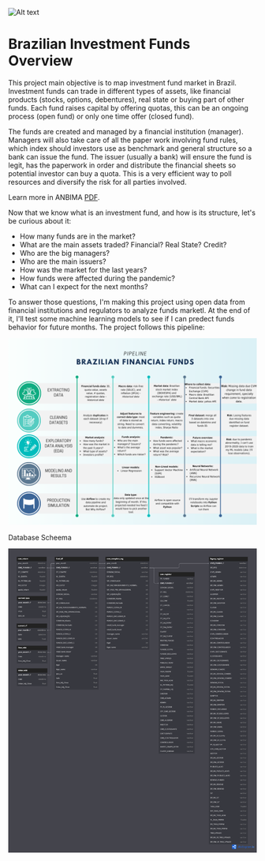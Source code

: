![Alt text](https://github.com/Ana-Akaishi/data-science-projects/blob/main/Brazilian%20Investment%20Funds/images/br_invest_fund_cover.png)

# Brazilian Investment Funds Overview

This project main objective is to map investment fund market in Brazil. Investment funds can trade in different types of assets, like financial products (stocks, options, debentures), real state or buying part of other funds. Each fund raises capital by offering quotas, this can be an ongoing process (open fund) or only one time offer (closed fund).

The funds are created and managed by a financial institution (manager). Managers will also take care of all the paper work involving fund rules, which index should investors use as benchmark and general structure so a bank can issue the fund. The issuer (usually a bank) will ensure the fund is legit, has the paperwork in order and distribute the financial sheets so potential investor can buy a quota. This is a very efficient way to poll resources and diversify the risk for all parties involved.

Learn more in ANBIMA [PDF](https://www.anbima.com.br/data/files/D7/B6/AD/5E/369EC8104606BDC8B82BA2A8/CPA-10-Cap5.pdf).

Now that we know what is an investment fund, and how is its structure, let's be curious about it:
- How many funds are in the market?
- What are the main assets traded? Financial? Real State? Credit?
- Who are the big managers?
- Who are the main issuers?
- How was the market for the last years?
- How funds were affected during the pandemic?
- What can I expect for the next months?

To answer those questions, I'm making this project using open data from financial institutions and regulators to analyze funds marketl. At the end of it, I'll test some machine learning models to see if I can predect funds behavior for future months. The project follows this pipeline:

![Alt text](https://github.com/Ana-Akaishi/data-science-projects/blob/main/Brazilian%20Investment%20Funds/images/pipeline_image.png)

Database Scheema

![Alt text](https://github.com/Ana-Akaishi/data-science-projects/blob/main/Brazilian%20Investment%20Funds/images/BFF_DB_scheema.png)
